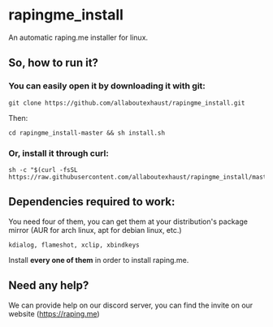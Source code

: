 # rapingme_install
An automatic raping.me installer for linux.


## So, how to run it?

### You can easily open it by downloading it with git:

```
git clone https://github.com/allaboutexhaust/rapingme_install.git
```
Then:

```
cd rapingme_install-master && sh install.sh
```

### Or, install it through curl:

```
sh -c "$(curl -fsSL https://raw.githubusercontent.com/allaboutexhaust/rapingme_install/master/install.sh)"
```

## Dependencies required to work:

You need four of them, you can get them at your distribution's package mirror (AUR for arch linux, apt for debian linux, etc.)

```
kdialog, flameshot, xclip, xbindkeys
```

Install **every one of them** in order to install raping.me.

## Need any help?

We can provide help on our discord server, you can find the invite on our website (https://raping.me)
